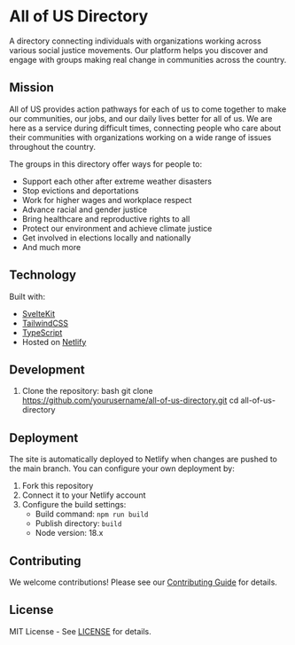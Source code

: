 # All of US Directory

A directory connecting individuals with organizations working across various social justice movements. Our platform helps you discover and engage with groups making real change in communities across the country.

## Mission

All of US provides action pathways for each of us to come together to make our communities, our jobs, and our daily lives better for all of us. We are here as a service during difficult times, connecting people who care about their communities with organizations working on a wide range of issues throughout the country.

The groups in this directory offer ways for people to:
- Support each other after extreme weather disasters
- Stop evictions and deportations
- Work for higher wages and workplace respect
- Advance racial and gender justice
- Bring healthcare and reproductive rights to all
- Protect our environment and achieve climate justice
- Get involved in elections locally and nationally
- And much more

## Technology

Built with:
- [SvelteKit](https://kit.svelte.dev/)
- [TailwindCSS](https://tailwindcss.com/)
- [TypeScript](https://www.typescriptlang.org/)
- Hosted on [Netlify](https://www.netlify.com/)

## Development

1. Clone the repository:
bash
git clone https://github.com/yourusername/all-of-us-directory.git
cd all-of-us-directory

## Deployment

The site is automatically deployed to Netlify when changes are pushed to the main branch. You can configure your own deployment by:

1. Fork this repository
2. Connect it to your Netlify account
3. Configure the build settings:
   - Build command: `npm run build`
   - Publish directory: `build`
   - Node version: 18.x

## Contributing

We welcome contributions! Please see our [Contributing Guide](CONTRIBUTING.md) for details.

## License

MIT License - See [LICENSE](LICENSE) for details.